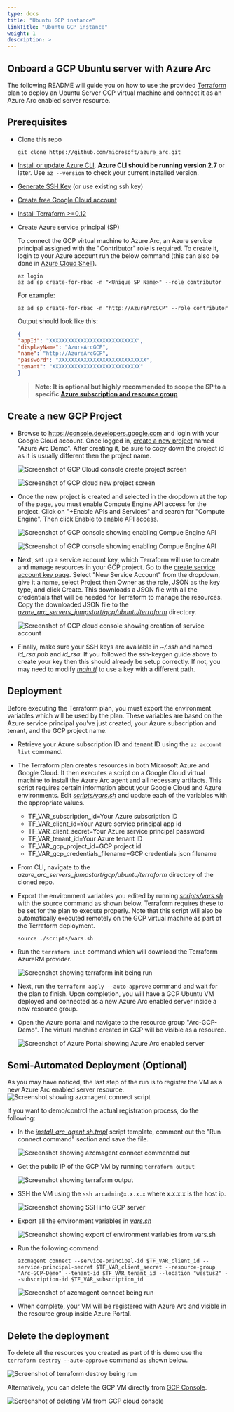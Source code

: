 ```yaml
---
type: docs
title: "Ubuntu GCP instance"
linkTitle: "Ubuntu GCP instance"
weight: 1
description: >
---
```


## Onboard a GCP Ubuntu server with Azure Arc

The following README will guide you on how to use the provided [Terraform](https://www.terraform.io/) plan to deploy an Ubuntu Server GCP virtual machine and connect it as an Azure Arc enabled server resource.

## Prerequisites

* Clone this repo

    ```console
    git clone https://github.com/microsoft/azure_arc.git
    ```

* [Install or update Azure CLI](https://docs.microsoft.com/en-us/cli/azure/install-azure-cli?view=azure-cli-latest). **Azure CLI should be running version 2.7** or later. Use ```az --version``` to check your current installed version.

* [Generate SSH Key](https://help.github.com/articles/generating-a-new-ssh-key-and-adding-it-to-the-ssh-agent/) (or use existing ssh key)

* [Create free Google Cloud account]((https://cloud.google.com/free))

* [Install Terraform >=0.12](https://learn.hashicorp.com/terraform/getting-started/install.html)

* Create Azure service principal (SP)

    To connect the GCP virtual machine to Azure Arc, an Azure service principal assigned with the "Contributor" role is required. To create it, login to your Azure account run the below command (this can also be done in [Azure Cloud Shell](https://shell.azure.com/)).

    ```console
    az login
    az ad sp create-for-rbac -n "<Unique SP Name>" --role contributor
    ```

    For example:

    ```console
    az ad sp create-for-rbac -n "http://AzureArcGCP" --role contributor
    ```

    Output should look like this:

    ```json
    {
    "appId": "XXXXXXXXXXXXXXXXXXXXXXXXXXXX",
    "displayName": "AzureArcGCP",
    "name": "http://AzureArcGCP",
    "password": "XXXXXXXXXXXXXXXXXXXXXXXXXXXX",
    "tenant": "XXXXXXXXXXXXXXXXXXXXXXXXXXXX"
    }
    ```

    > **Note: It is optional but highly recommended to scope the SP to a specific [Azure subscription and resource group](https://docs.microsoft.com/en-us/cli/azure/ad/sp?view=azure-cli-latest)**

## Create a new GCP Project

* Browse to <https://console.developers.google.com> and login with your Google Cloud account. Once logged in, [create a new project](https://cloud.google.com/resource-manager/docs/creating-managing-projects) named "Azure Arc Demo". After creating it, be sure to copy down the project id as it is usually different then the project name.

    ![Screenshot of GCP Cloud console create project screen](./01.png)

    ![Screenshot of GCP cloud new project screen](./02.png)

* Once the new project is created and selected in the dropdown at the top of the page, you must enable Compute Engine API access for the project. Click on "+Enable APIs and Services" and search for "Compute Engine". Then click Enable to enable API access.

    ![Screenshot of GCP console showing enabling Compue Engine API](./03.png)

    ![Screenshot of GCP console showing enabling Compue Engine API](./04.png)

* Next, set up a service account key, which Terraform will use to create and manage resources in your GCP project. Go to the [create service account key page](https://console.cloud.google.com/apis/credentials/serviceaccountkey). Select "New Service Account" from the dropdown, give it a name, select Project then Owner as the role, JSON as the key type, and click Create. This downloads a JSON file with all the credentials that will be needed for Terraform to manage the resources. Copy the downloaded JSON file to the [*azure_arc_servers_jumpstart/gcp/ubuntu/terraform*](https://github.com/microsoft/azure_arc/tree/main/azure_arc_servers_jumpstart/gcp/ubuntu/terraform) directory.

    ![Screenshot of GCP cloud console showing creation of service account](./05.png)

* Finally, make sure your SSH keys are available in *~/.ssh* and named *id_rsa.pub* and *id_rsa*. If you followed the ssh-keygen guide above to create your key then this should already be setup correctly. If not, you may need to modify [*main.tf*](https://github.com/microsoft/azure_arc/blob/main/azure_arc_servers_jumpstart/gcp/ubuntu/terraform/main.tf) to use a key with a different path.

## Deployment

Before executing the Terraform plan, you must export the environment variables which will be used by the plan. These variables are based on the Azure service principal you've just created, your Azure subscription and tenant, and the GCP project name.

* Retrieve your Azure subscription ID and tenant ID using the ```az account list``` command.

* The Terraform plan creates resources in both Microsoft Azure and Google Cloud. It then executes a script on a Google Cloud virtual machine to install the Azure Arc agent and all necessary artifacts. This script requires certain information about your Google Cloud and Azure environments. Edit [*scripts/vars.sh*](https://github.com/microsoft/azure_arc/blob/main/azure_arc_servers_jumpstart/gcp/ubuntu/terraform/scripts/vars.sh) and update each of the variables with the appropriate values.

  * TF_VAR_subscription_id=Your Azure subscription ID
  * TF_VAR_client_id=Your Azure service principal app id
  * TF_VAR_client_secret=Your Azure service principal password
  * TF_VAR_tenant_id=Your Azure tenant ID
  * TF_VAR_gcp_project_id=GCP project id
  * TF_VAR_gcp_credentials_filename=GCP credentials json filename

* From CLI, navigate to the *azure_arc_servers_jumpstart/gcp/ubuntu/terraform* directory of the cloned repo.

* Export the environment variables you edited by running [*scripts/vars.sh*](https://github.com/microsoft/azure_arc/blob/main/azure_arc_servers_jumpstart/gcp/ubuntu/terraform/scripts/vars.sh) with the source command as shown below. Terraform requires these to be set for the plan to execute properly. Note that this script will also be automatically executed remotely on the GCP virtual machine as part of the Terraform deployment.

    ```console
    source ./scripts/vars.sh
    ```

* Run the ```terraform init``` command which will download the Terraform AzureRM provider.

    ![Screenshot showing terraform init being run](./08.png)

* Next, run the ```terraform apply --auto-approve``` command and wait for the plan to finish. Upon completion, you will have a GCP Ubuntu VM deployed and connected as a new Azure Arc enabled server inside a new resource group.

* Open the Azure portal and navigate to the resource group "Arc-GCP-Demo". The virtual machine created in GCP will be visible as a resource.

    ![Screenshot of Azure Portal showing Azure Arc enabled server](./18.png)

## Semi-Automated Deployment (Optional)

As you may have noticed, the last step of the run is to register the VM as a new Azure Arc enabled server resource.
    ![Screenshot showing azcmagent connect script](./10.png)

If you want to demo/control the actual registration process, do the following:

* In the [*install_arc_agent.sh.tmpl*](https://github.com/microsoft/azure_arc/blob/main/azure_arc_servers_jumpstart/gcp/ubuntu/terraform/scripts/install_arc_agent.sh.tmpl) script template, comment out the "Run connect command" section and save the file.

    ![Screenshot showing azcmagent connect commented out](./11.png)

* Get the public IP of the GCP VM by running ```terraform output```

    ![Screenshot showing terraform output](./12.png)

* SSH the VM using the ```ssh arcadmin@x.x.x.x``` where x.x.x.x is the host ip.

    ![Screenshot showing SSH into GCP server](./13.png)

* Export all the environment variables in [*vars.sh*](https://github.com/microsoft/azure_arc/blob/main/azure_arc_servers_jumpstart/gcp/ubuntu/terraform/scripts/vars.sh)

    ![Screenshot showing export of environment variables from vars.sh](./14.png)

* Run the following command:

    ```console
    azcmagent connect --service-principal-id $TF_VAR_client_id --service-principal-secret $TF_VAR_client_secret --resource-group "Arc-GCP-Demo" --tenant-id $TF_VAR_tenant_id --location "westus2" --subscription-id $TF_VAR_subscription_id
    ```

    ![Screenshot of azcmagent connect being run](./15.png)

* When complete, your VM will be registered with Azure Arc and visible in the resource group inside Azure Portal.

## Delete the deployment

To delete all the resources you created as part of this demo use the ```terraform destroy --auto-approve``` command as shown below.

![Screenshot of terraform destroy being run](./17.png)

Alternatively, you can delete the GCP VM directly from [GCP Console](https://console.cloud.google.com/compute/instances).

![Screenshot of deleting VM from GCP cloud console](./16.png)
